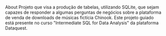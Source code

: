 About
Projeto que visa a produção de tabelas, utilizando SQLite, que sejam capazes de responder a algumas perguntas de negócios sobre a plataforma de venda de downloads de músicas fictícia Chinook. Este projeto guiado está presente no curso "Intermediate SQL for Data Analysis" da plataforma Dataquest.
